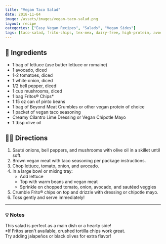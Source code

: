 ```yaml
---
title: "Vegan Taco Salad"
date: 2018-11-04
image: /assets/images/vegan-taco-salad.png
layout: recipe
categories: ["Easy Vegan Recipes", "Salads", "Vegan Sides"]
tags: [taco-salad, frito-chips, tex-mex, dairy-free, high-protein, avocado]
---
```


## 🧾 Ingredients

- 1 bag of lettuce (use butter lettuce or romaine)  
- 1 avocado, diced  
- 1-2 tomatoes, diced  
- 1 white onion, diced  
- 1/2 bell pepper, diced  
- 1 cup mushrooms, diced  
- 1 bag Fritos® Chips*  
- 1 15 oz can of pinto beans  
- 1 bag of Beyond Meat Crumbles or other vegan protein of choice  
- 1 packet of vegan taco seasoning  
- Creamy Cilantro Lime Dressing or Vegan Chipotle Mayo  
- 1 tbsp olive oil  

## 👩‍🍳 Directions

1. Sauté onions, bell peppers, and mushrooms with olive oil in a skillet until soft.  
2. Brown vegan meat with taco seasoning per package instructions.  
3. Chop lettuce, tomato, onion, and avocado.  
4. In a large bowl or mixing tray:  
   - Add lettuce  
   - Top with warm beans and vegan meat  
   - Sprinkle on chopped tomato, onion, avocado, and sautéed veggies  
5. Crumble Frito® chips on top and drizzle with dressing or chipotle mayo.  
6. Toss gently and serve immediately!


---

### 💡 Notes

This salad is perfect as a main dish or a hearty side!  
*If Fritos aren't available, crushed tortilla chips work great.  
Try adding jalapeños or black olives for extra flavor!
